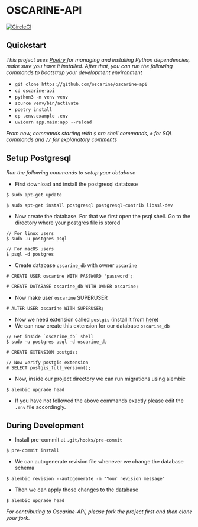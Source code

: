 # OSCARINE-API

[![CircleCI](https://img.shields.io/circleci/build/github/oscarine/oscarine-api?label=CircleCI%20Build&style=for-the-badge)](https://circleci.com/gh/oscarine/oscarine-api)

## Quickstart

*This project uses [Poetry](https://python-poetry.org/docs/#installation) for managing and installing Python dependencies, make sure you have it installed. After that, you can run the following commands to bootstrap your development environment*

* `git clone https://github.com/oscarine/oscarine-api`
* `cd oscarine-api`
* `python3 -m venv venv`
* `source venv/bin/activate`
* `poetry install`
* `cp .env.example .env`
* `uvicorn app.main:app --reload`


*From now, commands starting with `$` are shell commands, `#` for SQL commands and `//` for explanatory comments*

## Setup Postgresql
*Run the following commands to setup your database*

* First download and install the postgresql database
```text
$ sudo apt-get update

$ sudo apt-get install postgresql postgresql-contrib libssl-dev
```
* Now create the database. For that we first open the psql shell. Go to the directory where your postgres file is stored
```text
// For linux users
$ sudo -u postgres psql

// For macOS users
$ psql -d postgres
```
* Create database `oscarine_db` with owner `oscarine`
```text
# CREATE USER oscarine WITH PASSWORD 'password';

# CREATE DATABASE oscarine_db WITH OWNER oscarine;
```
* Now make user `oscarine` SUPERUSER
```text
# ALTER USER oscarine WITH SUPERUSER;
```
* Now we need extension called `postgis` (install it from [here](https://postgis.net/install/))
* We can now create this extension for our database `oscarine_db`
```text
// Get inside `oscarine_db` shell
$ sudo -u postgres psql -d oscarine_db

# CREATE EXTENSION postgis;

// Now verify postgis extension
# SELECT postgis_full_version();
```
* Now, inside our project directory we can run migrations using alembic
```text
$ alembic upgrade head
```
* If you have not followed the above commands exactly please edit the `.env` file accordingly. 

## During Development
* Install pre-commit at `.git/hooks/pre-commit`
```text
$ pre-commit install
```
* We can autogenerate revision file whenever we change the database schema
```text
$ alembic revision --autogenerate -m "Your revision message"
```
* Then we can apply those changes to the database
```text
$ alembic upgrade head
```


*For contributing to Oscarine-API, please fork the project first and then clone your fork.*